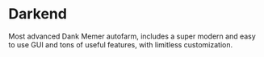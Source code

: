 # Darkend
Most advanced Dank Memer autofarm, includes a super modern and easy to use GUI and tons of useful features, with limitless customization.
